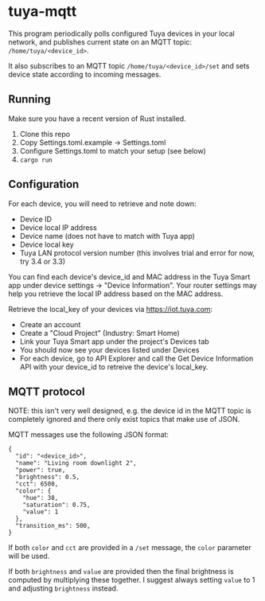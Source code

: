 # tuya-mqtt

This program periodically polls configured Tuya devices in your local network, and publishes current state on an MQTT topic: `/home/tuya/<device_id>`.

It also subscribes to an MQTT topic `/home/tuya/<device_id>/set` and sets device state according to incoming messages.

## Running

Make sure you have a recent version of Rust installed.

1. Clone this repo
2. Copy Settings.toml.example -> Settings.toml
3. Configure Settings.toml to match your setup (see below)
4. `cargo run`

## Configuration

For each device, you will need to retrieve and note down:

- Device ID
- Device local IP address
- Device name (does not have to match with Tuya app)
- Device local key
- Tuya LAN protocol version number (this involves trial and error for now, try 3.4 or 3.3)

You can find each device's device_id and MAC address in the Tuya Smart app under device settings -> "Device Information".
Your router settings may help you retrieve the local IP address based on the MAC address.

Retrieve the local_key of your devices via https://iot.tuya.com:

- Create an account
- Create a "Cloud Project" (Industry: Smart Home)
- Link your Tuya Smart app under the project's Devices tab
- You should now see your devices listed under Devices
- For each device, go to API Explorer and call the Get Device Information API with your device_id to retreive the device's local_key.

## MQTT protocol

NOTE: this isn't very well designed, e.g. the device id in the MQTT topic is
completely ignored and there only exist topics that make use of JSON.

MQTT messages use the following JSON format:

```
{
  "id": "<device_id>",
  "name": "Living room downlight 2",
  "power": true,
  "brightness": 0.5,
  "cct": 6500,
  "color": {
    "hue": 38,
    "saturation": 0.75,
    "value": 1
  },
  "transition_ms": 500,
}
```

If both `color` and `cct` are provided in a `/set` message, the `color` parameter will be used.

If both `brightness` and `value` are provided then the final brightness is
computed by multiplying these together. I suggest always setting `value` to 1
and adjusting `brightness` instead.